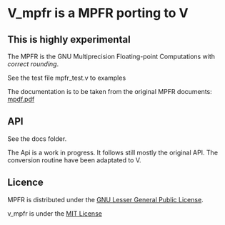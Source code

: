 # V_mpfr is a MPFR porting to V #

## This is highly experimental ##

The MPFR is the GNU Multiprecision Floating-point Computations with _correct rounding_.

See the test file mpfr_test.v to examples

The documentation is to be taken from the original MPFR documents: [mpdf.pdf](https://www.mpfr.org/mpfr-current/mpfr.pdf)

## API ##
See the docs folder.

The Api is a work in progress. It follows still mostly the original API.
The conversion routine have been adaptated to V.

## Licence ##
MPFR is distributed under the [GNU Lesser General Public License](https://www.gnu.org/licenses/lgpl-3.0.html).

v_mpfr is under the [MIT License](https://mit-license.org/)